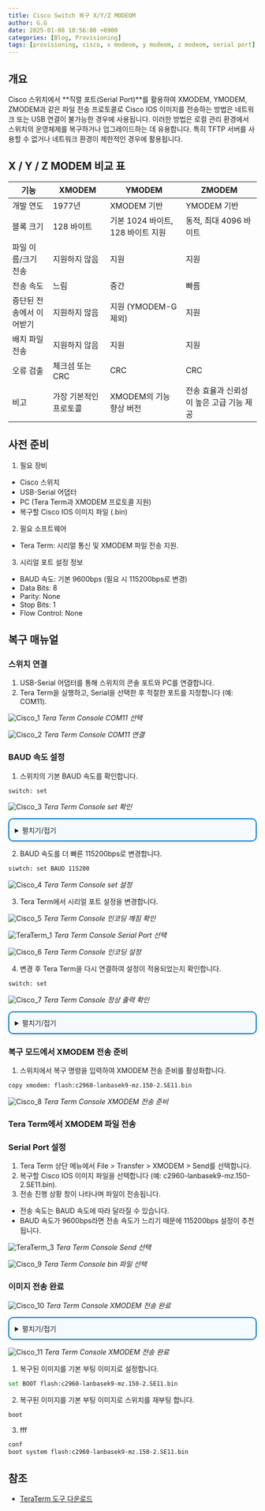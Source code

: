 ```yaml
---
title: Cisco Switch 복구 X/Y/Z MODEOM
author: G.G
date: 2025-01-08 10:56:00 +0900
categories: [Blog, Provisioning]
tags: [provisioning, cisco, x modeom, y modeom, z modeom, serial port]
---
```


## 개요
Cisco 스위치에서 **직렬 포트(Serial Port)**를 활용하여 XMODEM, YMODEM, ZMODEM과 같은 파일 전송 프로토콜로 Cisco IOS 이미지를 전송하는 방법은 네트워크 또는 USB 연결이 불가능한 경우에 사용됩니다. 이러한 방법은 로컬 관리 환경에서 스위치의 운영체제를 복구하거나 업그레이드하는 데 유용합니다. 특히 TFTP 서버를 사용할 수 없거나 네트워크 환경이 제한적인 경우에 활용됩니다.

## X / Y / Z MODEM 비교 표

| 기능                | XMODEM                        | YMODEM                             | ZMODEM                            |
|-------------------|-------------------------------|------------------------------------|-----------------------------------|
| 개발 연도            | 1977년                         | XMODEM 기반                         | YMODEM 기반                       |
| 블록 크기            | 128 바이트                     | 기본 1024 바이트, 128 바이트 지원      | 동적, 최대 4096 바이트              |
| 파일 이름/크기 전송  | 지원하지 않음                    | 지원                                | 지원                               |
| 전송 속도            | 느림                           | 중간                               | 빠름                               |
| 중단된 전송에서 이어받기 | 지원하지 않음                    | 지원 (YMODEM-G 제외)                | 지원                               |
| 배치 파일 전송       | 지원하지 않음                    | 지원                                | 지원                               |
| 오류 검출            | 체크섬 또는 CRC                  | CRC                                 | CRC                                |
| 비고                | 가장 기본적인 프로토콜            | XMODEM의 기능 향상 버전               | 전송 효율과 신뢰성이 높은 고급 기능 제공 |

## 사전 준비
1. 필요 장비
- Cisco 스위치
- USB-Serial 어댑터
- PC (Tera Term과 XMODEM 프로토콜 지원)
- 복구할 Cisco IOS 이미지 파일 (.bin)
2. 필요 소프트웨어
- Tera Term: 시리얼 통신 및 XMODEM 파일 전송 지원.
3. 시리얼 포트 설정 정보
- BAUD 속도: 기본 9600bps (필요 시 115200bps로 변경)
- Data Bits: 8
- Parity: None
- Stop Bits: 1
- Flow Control: None

## 복구 매뉴얼

### 스위치 연결
1. USB-Serial 어댑터를 통해 스위치의 콘솔 포트와 PC를 연결합니다.
2. Tera Term을 실행하고, Serial을 선택한 후 적절한 포트를 지정합니다 (예: COM11).

![Cisco_1](/assets/img/2025-01-13/Cisco-1.jpg)
_Tera Term Console COM11 선택_

![Cisco_2](/assets/img/2025-01-13/Cisco-2.jpg)
_Tera Term Console COM11 연결_

### BAUD 속도 설정
1.  스위치의 기본 BAUD 속도를 확인합니다.

```bash
switch: set
```

![Cisco_3](/assets/img/2025-01-13/Cisco-3.jpg)
_Tera Term Console set 확인_

<details markdown="block" style="margin: 1em 0; padding: 0.8em; border: 2px solid #007acc; border-radius: 10px; background-color: #f5faff; box-shadow: 0 2px 5px rgba(0, 0, 0, 0.1);">
  <summary>
    펼치기/접기
  </summary>
  
```bash
BAUD=9600
BOOT=flash:c2960-lanbasek9-mz.150-2.SE11.bin
CLEI_CODE_NUMBER=COM4A10BRB
MAC_ADDR=00:1C:F9:52:FD:00
MODEL_NUM=WS-C2960G-48TC-L
MODEL_REVISION_NUM=C0
MOTHERBOARD_ASSEMBLY_NUM=73-10300-07
MOTHERBOARD_REVISION_NUM=A0
MOTHERBOARD_SERIAL_NUM=FOC11292QVH
POWER_SUPPLY_PART_NUM=341-0098-02
POWER_SUPPLY_SERIAL_NUM=AZS112910S3
SDM_TEMPLATE_ID=0
SWITCH_PRIORITY=1
SYSTEM_SERIAL_NUM=FOC1129ZAJD
TAN_NUM=800-27071-02
TAN_REVISION_NUMBER=A0
VERSION_ID=V02
```

</details>

2. BAUD 속도를 더 빠른 115200bps로 변경합니다.

```bash
siwtch: set BAUD 115200
```

![Cisco_4](/assets/img/2025-01-13/Cisco-4.jpg)
_Tera Term Console set 설정_

3. Tera Term에서 시리얼 포트 설정을 변경합니다.

![Cisco_5](/assets/img/2025-01-13/Cisco-5.jpg)
_Tera Term Console 인코딩 깨짐 확인_

![TeraTerm_1](/assets/img/2025-01-08/TeraTerm_1.png)
_Tera Term Console Serial Port 선택_

![Cisco_6](/assets/img/2025-01-13/Cisco-6.jpg)
_Tera Term Console 인코딩 설정_

4. 변경 후 Tera Term을 다시 연결하여 설정이 적용되었는지 확인합니다.

```bash
switch: set
```

![Cisco_7](/assets/img/2025-01-13/Cisco-7.jpg)
_Tera Term Console 정상 출력 확인_

<details markdown="block" style="margin: 1em 0; padding: 0.8em; border: 2px solid #007acc; border-radius: 10px; background-color: #f5faff; box-shadow: 0 2px 5px rgba(0, 0, 0, 0.1);">
  <summary>
    펼치기/접기
  </summary>
  
```bash
BAUD=115200
BOOT=flash:c2960-lanbasek9-mz.150-2.SE11.bin
CLEI_CODE_NUMBER=COM4A10BRB
MAC_ADDR=00:1C:F9:52:FD:00
MODEL_NUM=WS-C2960G-48TC-L
MODEL_REVISION_NUM=C0
MOTHERBOARD_ASSEMBLY_NUM=73-10300-07
MOTHERBOARD_REVISION_NUM=A0
MOTHERBOARD_SERIAL_NUM=FOC11292QVH
POWER_SUPPLY_PART_NUM=341-0098-02
POWER_SUPPLY_SERIAL_NUM=AZS112910S3
SDM_TEMPLATE_ID=0
SWITCH_PRIORITY=1
SYSTEM_SERIAL_NUM=FOC1129ZAJD
TAN_NUM=800-27071-02
TAN_REVISION_NUMBER=A0
VERSION_ID=V02
```

</details>

### 복구 모드에서 XMODEM 전송 준비
1. 스위치에서 복구 명령을 입력하여 XMODEM 전송 준비를 활성화합니다.

```bash
copy xmodem: flash:c2960-lanbasek9-mz.150-2.SE11.bin
```

![Cisco_8](/assets/img/2025-01-13/Cisco-8.jpg)
_Tera Term Console XMODEM 전송 준비_

### Tera Term에서 XMODEM 파일 전송

### Serial Port 설정
1. Tera Term 상단 메뉴에서 File > Transfer > XMODEM > Send를 선택합니다.
2. 복구할 Cisco IOS 이미지 파일을 선택합니다 (예: c2960-lanbasek9-mz.150-2.SE11.bin).
3. 전송 진행 상황 창이 나타나며 파일이 전송됩니다.
- 전송 속도는 BAUD 속도에 따라 달라질 수 있습니다.
- BAUD 속도가 9600bps라면 전송 속도가 느리기 때문에 115200bps 설정이 추천됩니다.

![TeraTerm_3](/assets/img/2025-01-08/TeraTerm_3.png)
_Tera Term Console Send 선택_

![Cisco_9](/assets/img/2025-01-13/Cisco-9.jpg)
_Tera Term Console bin 파일 선택_

### 이미지 전송 완료

![Cisco_10](/assets/img/2025-01-13/Cisco-10.jpg)
_Tera Term Console XMODEM 전송 완료_

<details markdown="block" style="margin: 1em 0; padding: 0.8em; border: 2px solid #007acc; border-radius: 10px; background-color: #f5faff; box-shadow: 0 2px 5px rgba(0, 0, 0, 0.1);">
  <summary>
    펼치기/접기
  </summary>
  
```bash
Begin the Xmodem or Xmodem-1K transfer now...
C.........................................................................................................................................................................................................................................................................................................................................................................................................................................................................................................................................................................................................................................................................................................................................................................................................................................................................................................................................................................................................................................................................................................................................................................................................................................................................................................................................................................................................................................................................................................................................................................................................................................................................................................................................................................................................................................................................................................................................................................................................................................................................................................................................................................................................................................................................................................................................................................................................................................................................................................................................................................................................................................................................................................................................................................................................................................................................................................................................................................................................
File "xmodem:" successfully copied to "flash:c2960-lanbasek9-mz.150-2.SE11.bin"
```

</details>

![Cisco_11](/assets/img/2025-01-13/Cisco-11.jpg)
_Tera Term Console XMODEM 전송 완료_

1. 복구된 이미지를 기본 부팅 이미지로 설정합니다.
```bash
set BOOT flash:c2960-lanbasek9-mz.150-2.SE11.bin
```
2. 복구된 이미지를 기본 부팅 이미지로 스위치를 재부팅 합니다.
```bash
boot
```
3. fff
```bash
conf
boot system flash:c2960-lanbasek9-mz.150-2.SE11.bin
```
## 참조
- [TeraTerm 도구 다운로드](https://github.com/TeraTermProject/teraterm/releases)
